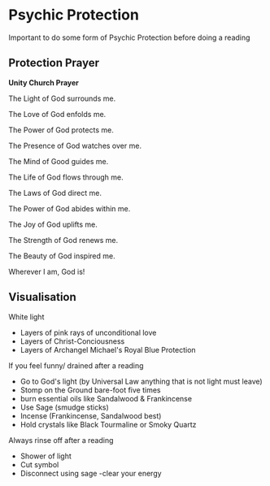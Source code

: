 # Psychic Protection

Important to do some form of Psychic Protection before doing a reading

## Protection Prayer

**Unity Church Prayer**

The Light of God surrounds me.

The Love of God enfolds me.

The Power of God protects me.

The Presence of God watches over me.

The Mind of Good guides me.

The Life of God flows through me.

The Laws of God direct me.

The Power of God abides within me.

The Joy of God uplifts me.

The Strength of God renews me.

The Beauty of God inspired me.

Wherever I am, God is!

## Visualisation

White light

- Layers of pink rays of unconditional love
- Layers of Christ-Conciousness
- Layers of Archangel Michael's Royal Blue Protection



If you feel funny/ drained after a reading

- Go to God's light (by Universal Law anything that is not light must leave)
- Stomp on the Ground bare-foot five times
- burn essential oils like Sandalwood & Frankincense
- Use Sage (smudge sticks)
- Incense (Frankincense, Sandalwood best)
- Hold crystals like Black Tourmaline or Smoky Quartz



Always rinse off after a reading

- Shower of light 
- Cut symbol
- Disconnect using sage -clear your energy